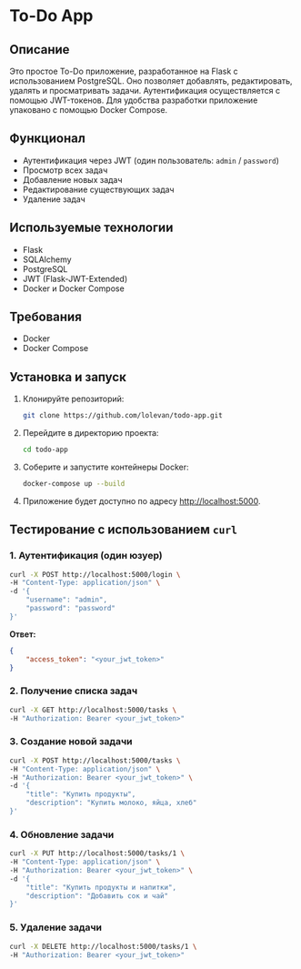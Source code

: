 # To-Do App

## Описание

Это простое To-Do приложение, разработанное на Flask с использованием PostgreSQL. Оно позволяет добавлять, редактировать, удалять и просматривать задачи. Аутентификация осуществляется с помощью JWT-токенов. Для удобства разработки приложение упаковано с помощью Docker Compose.

## Функционал

- Аутентификация через JWT (один пользователь: `admin` / `password`)
- Просмотр всех задач
- Добавление новых задач
- Редактирование существующих задач
- Удаление задач

## Используемые технологии

- Flask
- SQLAlchemy
- PostgreSQL
- JWT (Flask-JWT-Extended)
- Docker и Docker Compose

## Требования

- Docker
- Docker Compose

## Установка и запуск

1. Клонируйте репозиторий:

    ```bash
    git clone https://github.com/lolevan/todo-app.git
    ```

2. Перейдите в директорию проекта:

    ```bash
    cd todo-app
    ```

3. Соберите и запустите контейнеры Docker:

    ```bash
    docker-compose up --build
    ```

4. Приложение будет доступно по адресу [http://localhost:5000](http://localhost:5000).

## Тестирование с использованием `curl`

### 1. Аутентификация (один юзуер)

```bash
curl -X POST http://localhost:5000/login \
-H "Content-Type: application/json" \
-d '{
    "username": "admin",
    "password": "password"
}'
```

**Ответ:**
```json
{
    "access_token": "<your_jwt_token>"
}
```

### 2. Получение списка задач

```bash
curl -X GET http://localhost:5000/tasks \
-H "Authorization: Bearer <your_jwt_token>"
```

### 3. Создание новой задачи

```bash
curl -X POST http://localhost:5000/tasks \
-H "Content-Type: application/json" \
-H "Authorization: Bearer <your_jwt_token>" \
-d '{
    "title": "Купить продукты",
    "description": "Купить молоко, яйца, хлеб"
}'
```

### 4. Обновление задачи

```bash
curl -X PUT http://localhost:5000/tasks/1 \
-H "Content-Type: application/json" \
-H "Authorization: Bearer <your_jwt_token>" \
-d '{
    "title": "Купить продукты и напитки",
    "description": "Добавить сок и чай"
}'
```

### 5. Удаление задачи

```bash
curl -X DELETE http://localhost:5000/tasks/1 \
-H "Authorization: Bearer <your_jwt_token>"
```
